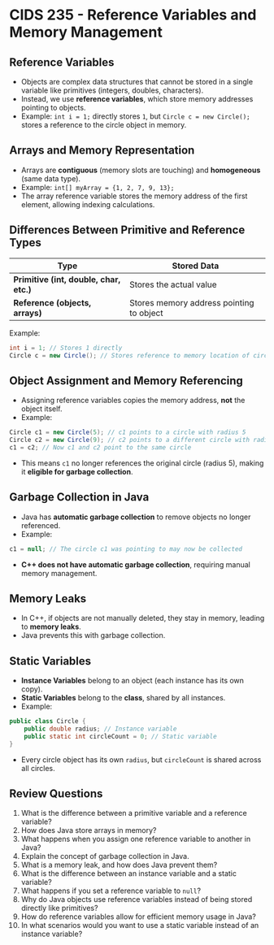 # CIDS 235 - Reference Variables and Memory Management

## Reference Variables

- Objects are complex data structures that cannot be stored in a single variable like primitives (integers, doubles, characters).
- Instead, we use **reference variables**, which store memory addresses pointing to objects.
- Example: `int i = 1;` directly stores `1`, but `Circle c = new Circle();` stores a reference to the circle object in memory.

## Arrays and Memory Representation

- Arrays are **contiguous** (memory slots are touching) and **homogeneous** (same data type).
- Example: `int[] myArray = {1, 2, 7, 9, 13};`
- The array reference variable stores the memory address of the first element, allowing indexing calculations.

## Differences Between Primitive and Reference Types

| Type | Stored Data |
|------|------------|
| **Primitive (int, double, char, etc.)** | Stores the actual value |
| **Reference (objects, arrays)** | Stores memory address pointing to object |

Example:
```java
int i = 1; // Stores 1 directly
Circle c = new Circle(); // Stores reference to memory location of circle
```

## Object Assignment and Memory Referencing

- Assigning reference variables copies the memory address, **not** the object itself.
- Example:
```java
Circle c1 = new Circle(5); // c1 points to a circle with radius 5
Circle c2 = new Circle(9); // c2 points to a different circle with radius 9
c1 = c2; // Now c1 and c2 point to the same circle
```
- This means `c1` no longer references the original circle (radius 5), making it **eligible for garbage collection**.

## Garbage Collection in Java

- Java has **automatic garbage collection** to remove objects no longer referenced.
- Example:
```java
c1 = null; // The circle c1 was pointing to may now be collected
```
- **C++ does not have automatic garbage collection**, requiring manual memory management.

## Memory Leaks

- In C++, if objects are not manually deleted, they stay in memory, leading to **memory leaks**.
- Java prevents this with garbage collection.

## Static Variables

- **Instance Variables** belong to an object (each instance has its own copy).
- **Static Variables** belong to the **class**, shared by all instances.
- Example:
```java
public class Circle {
    public double radius; // Instance variable
    public static int circleCount = 0; // Static variable
}
```
- Every circle object has its own `radius`, but `circleCount` is shared across all circles.

## Review Questions

1. What is the difference between a primitive variable and a reference variable?
2. How does Java store arrays in memory?
3. What happens when you assign one reference variable to another in Java?
4. Explain the concept of garbage collection in Java.
5. What is a memory leak, and how does Java prevent them?
6. What is the difference between an instance variable and a static variable?
7. What happens if you set a reference variable to `null`?
8. Why do Java objects use reference variables instead of being stored directly like primitives?
9. How do reference variables allow for efficient memory usage in Java?
10. In what scenarios would you want to use a static variable instead of an instance variable?